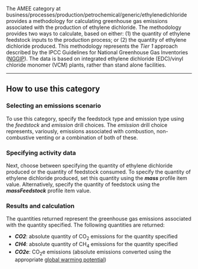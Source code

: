 The AMEE category at
business/processes/production/petrochemical/generic/ethylenedichloride
provides a methodology for calculating greenhouse gas emissions
associated with the production of ethylene dichloride. The methodology
provides two ways to calculate, based on either: (1) the quantity of
ethylene feedstock inputs to the production process; or (2) the quantity
of ethylene dichloride produced. This methodology represents the *Tier
1* approach described by the IPCC Guidelines for National Greenhouse Gas
Inventories
([NGGIP](http://www.ipcc-nggip.iges.or.jp/public/2006gl/vol3.html)). The
data is based on integrated ethylene dichloride (EDC)/vinyl chloride
monomer (VCM) plants, rather than stand alone facilities.

-----

## How to use this category

### Selecting an emissions scenario

To use this category, specify the feedstock type and emission type using
the *feedstock* and *emission* drill choices. The *emission* drill
choice represents, variously, emissions associated with combustion,
non-combustive venting or a combination of both of these.

### Specifying activity data

Next, choose between specifying the quantity of ethylene dichloride
produced or the quantity of feedstock consumed. To specify the quantity
of ethylene dichloride produced, set this quantity using the ***mass***
profile item value. Alternatively, specify the quantity of feedstock
using the ***massFeedstock*** profile item value.

### Results and calculation

The quantities returned represent the greenhouse gas emissions
associated with the quantity specified. The following quantities are
returned:

  - ***CO2***: absolute quantity of CO<sub>2</sub> emissions for the quantity
    specified
  - ***CH4***: absolute quantity of CH<sub>4</sub> emissions for the quantity
    specified
  - ***CO2e***: CO<sub>2</sub>e emissions (absolute emissions converted using
    the appropriate [global warming
    potential](Greenhouse_gases_Global_warming_potentials))
